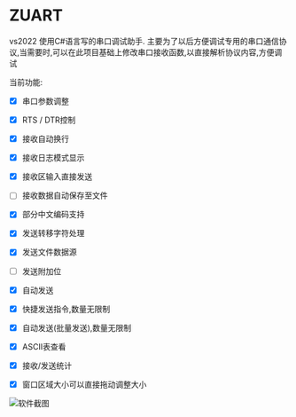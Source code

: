 # ZUART
vs2022 使用C#语言写的串口调试助手.
主要为了以后方便调试专用的串口通信协议,当需要时,可以在此项目基础上修改串口接收函数,以直接解析协议内容,方便调试

当前功能:

- [x] 串口参数调整
- [x] RTS / DTR控制
- [x] 接收自动换行
- [x] 接收日志模式显示
- [x] 接收区输入直接发送
- [ ] 接收数据自动保存至文件
- [x] 部分中文编码支持
- [x] 发送转移字符处理
- [x] 发送文件数据源
- [ ] 发送附加位
- [x] 自动发送
- [x] 快捷发送指令,数量无限制
- [x] 自动发送(批量发送),数量无限制
- [x] ASCII表查看
- [x] 接收/发送统计
- [x] 窗口区域大小可以直接拖动调整大小



![软件截图](https://cdn.jsdelivr.net/gh/a2633063/ZUART/运行截图/pic.png)
